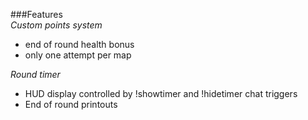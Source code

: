 ###Features  
*Custom points system*  
- end of round health bonus  
- only one attempt per map 

*Round timer*    
- HUD display controlled by !showtimer and !hidetimer chat triggers 
- End of round printouts